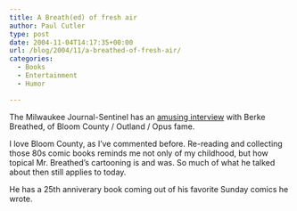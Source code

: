 ```yaml
---
title: A Breath(ed) of fresh air
author: Paul Cutler
type: post
date: 2004-11-04T14:17:35+00:00
url: /blog/2004/11/a-breathed-of-fresh-air/
categories:
  - Books
  - Entertainment
  - Humor

---
```

The Milwaukee Journal-Sentinel has an [amusing interview][1] with Berke Breathed, of Bloom County / Outland / Opus fame.

I love Bloom County, as I&#8217;ve commented before. Re-reading and collecting those 80s comic books reminds me not only of my childhood, but how topical Mr. Breathed&#8217;s cartooning is and was. So much of what he talked about then still applies to today.

He has a 25th anniverary book coming out of his favorite Sunday comics he wrote.

 [1]: http://www.jsonline.com/enter/books/nov04/272014.asp